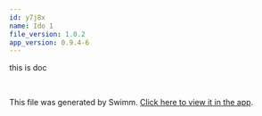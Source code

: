 ```yaml
---
id: y7j8x
name: Ido 1
file_version: 1.0.2
app_version: 0.9.4-6
---
```


this is doc

<br/>

This file was generated by Swimm. [Click here to view it in the app](http://localhost:5000/repos/Z2l0aHViJTNBJTNBdDElM0ElM0FlcmFuLXN3aW1t/docs/y7j8x).